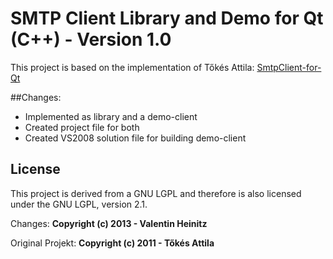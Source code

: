 SMTP Client Library and Demo for Qt (C++) - Version 1.0
=============================================
This project is based on the implementation of Tőkés Attila: [SmtpClient-for-Qt](https://github.com/bluetiger9/SmtpClient-for-Qt)

##Changes:

- Implemented as library and a demo-client
- Created project file for both
- Created VS2008 solution file for building demo-client

## License

This project is derived from a GNU LGPL and therefore is also licensed under the GNU LGPL, version 2.1.

Changes:
**Copyright (c) 2013 - Valentin Heinitz**

Original Projekt:
**Copyright (c) 2011 - Tőkés Attila**
